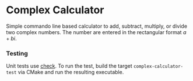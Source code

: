 # Complex Calculator

Simple commando line based calculator to add, subtract, multiply, or divide two complex numbers.
The number are entered in the rectangular format $a+bi$.


### Testing

Unit tests use [check](https://libcheck.github.io/check/). To run the test, build the target `complex-calculator-test`
via CMake and run the resulting executable.
